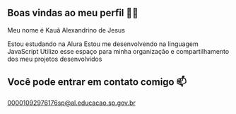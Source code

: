 ## Boas vindas ao meu perfil 💙💙
Meu nome é Kauã Alexandrino de Jesus

Estou estudando na Alura
Estou me desenvolvendo na linguagem JavaScript
Utilizo esse espaço para minha organização e compartilhamento dos meu projetos desenvolvidos

## Você pode entrar em contato comigo 📫
00001092976176sp@al.educacao.sp.gov.br
